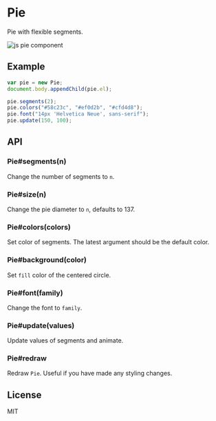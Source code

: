 # Pie

Pie with flexible segments.

![js pie component](http://f.cl.ly/items/0E2e3c2n1O052n3J3h0a/Screen%20Shot%202012-11-07%20at%201.14.34%20PM.png)

## Example

```js
var pie = new Pie;
document.body.appendChild(pie.el);

pie.segments(2);
pie.colors("#58c23c", "#ef0d2b", "#cfd4d8");
pie.font("14px 'Helvetica Neue', sans-serif");
pie.update(150, 100);
```

## API

### Pie#segments(n)

Change the number of segments to `n`.

### Pie#size(n)

Change the pie diameter to `n`, defaults to 137.

### Pie#colors(colors)

Set color of segments. The latest argument should be the default color.

### Pie#background(color)

Set `fill` color of the centered circle.

### Pie#font(family)

Change the font to `family`.

### Pie#update(values)

Update values of segments and animate.

### Pie#redraw

Redraw `Pie`. Useful if you have made any styling changes.

## License

MIT
